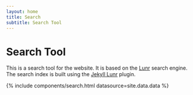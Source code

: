 ```yaml
---
layout: home
title: Search
subtitle: Search Tool
---
```

# Search Tool

This is a search tool for the website. It is based on the [Lunr](https://lunrjs.com/) search engine. The search index is built using the [Jekyll Lunr]() plugin.

{% include components/search.html datasource=site.data.data %}


